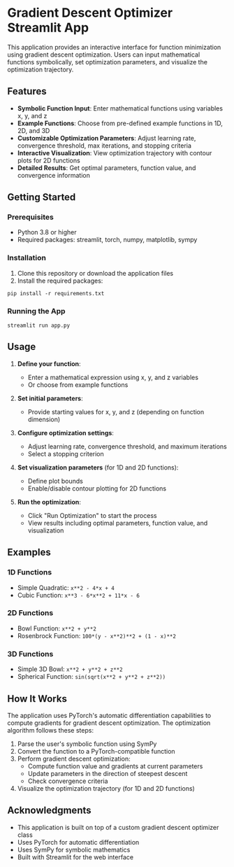 # Gradient Descent Optimizer Streamlit App

This application provides an interactive interface for function minimization using gradient descent optimization. Users can input mathematical functions symbolically, set optimization parameters, and visualize the optimization trajectory.

## Features

- **Symbolic Function Input**: Enter mathematical functions using variables x, y, and z
- **Example Functions**: Choose from pre-defined example functions in 1D, 2D, and 3D
- **Customizable Optimization Parameters**: Adjust learning rate, convergence threshold, max iterations, and stopping criteria
- **Interactive Visualization**: View optimization trajectory with contour plots for 2D functions
- **Detailed Results**: Get optimal parameters, function value, and convergence information

## Getting Started

### Prerequisites

- Python 3.8 or higher
- Required packages: streamlit, torch, numpy, matplotlib, sympy

### Installation

1. Clone this repository or download the application files
2. Install the required packages:

```
pip install -r requirements.txt
```

### Running the App

```
streamlit run app.py
```

## Usage

1. **Define your function**:
   - Enter a mathematical expression using x, y, and z variables
   - Or choose from example functions

2. **Set initial parameters**:
   - Provide starting values for x, y, and z (depending on function dimension)

3. **Configure optimization settings**:
   - Adjust learning rate, convergence threshold, and maximum iterations
   - Select a stopping criterion

4. **Set visualization parameters** (for 1D and 2D functions):
   - Define plot bounds
   - Enable/disable contour plotting for 2D functions

5. **Run the optimization**:
   - Click "Run Optimization" to start the process
   - View results including optimal parameters, function value, and visualization

## Examples

### 1D Functions
- Simple Quadratic: `x**2 - 4*x + 4`
- Cubic Function: `x**3 - 6*x**2 + 11*x - 6`

### 2D Functions
- Bowl Function: `x**2 + y**2`
- Rosenbrock Function: `100*(y - x**2)**2 + (1 - x)**2`

### 3D Functions
- Simple 3D Bowl: `x**2 + y**2 + z**2`
- Spherical Function: `sin(sqrt(x**2 + y**2 + z**2))`

## How It Works

The application uses PyTorch's automatic differentiation capabilities to compute gradients for gradient descent optimization. The optimization algorithm follows these steps:

1. Parse the user's symbolic function using SymPy
2. Convert the function to a PyTorch-compatible function
3. Perform gradient descent optimization:
   - Compute function value and gradients at current parameters
   - Update parameters in the direction of steepest descent
   - Check convergence criteria
4. Visualize the optimization trajectory (for 1D and 2D functions)

## Acknowledgments

- This application is built on top of a custom gradient descent optimizer class
- Uses PyTorch for automatic differentiation
- Uses SymPy for symbolic mathematics
- Built with Streamlit for the web interface
